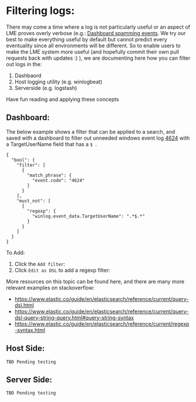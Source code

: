 # Filtering logs:
 
There may come a time where a log is not particularly useful or an aspect of LME proves overly verbose (e.g.: [Dashboard spamming events](https://github.com/cisagov/LME/issues/22). We try our best to make everything useful by default but cannot predict every eventuality since all environments will be different. So to enable users to make the LME system more useful (and hopefully commit their own pull requests back with updates :) ), we are documenting here how you can filter out logs in the:

1. Dashbaord
2. Host logging utility (e.g. winlogbeat)
3. Serverside (e.g. logstash)

Have fun reading and applying these concepts 

## Dashboard:

The below example shows a filter that can be applied to a search, and saved with a dashboard to filter out unneeded windows event log [4624](https://www.ultimatewindowssecurity.com/securitylog/encyclopedia/event.aspx?eventID=4624) with a TargetUserName field that has a `$ `. 
```
{
  "bool": {
    "filter": [
      {
        "match_phrase": {
          "event.code": "4624"
        }
      }
    ],
    "must_not": [
      {
        "regexp": {
          "winlog.event_data.TargetUserName": ".*$.*"
        }
      }
    ]
  }
}
```

To Add:
1. Click the `Add filter`:
2. Click `Edit as DSL` to add a regexp filter:

More resources on this topic can be found here, and there are many more relevant examples on stackoverflow:
 - https://www.elastic.co/guide/en/elasticsearch/reference/current/query-dsl.html
 - https://www.elastic.co/guide/en/elasticsearch/reference/current/query-dsl-query-string-query.html#query-string-syntax
 - https://www.elastic.co/guide/en/elasticsearch/reference/current/regexp-syntax.html

## Host Side:
```
TBD Pending testing
```

## Server Side:
```
TBD Pending testing
```
